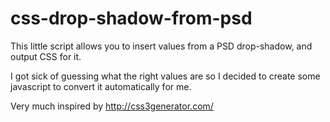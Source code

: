 css-drop-shadow-from-psd
========================

This little script allows you to insert values from a PSD drop-shadow, and output CSS for it.

I got sick of guessing what the right values are so I decided to create some javascript to convert it automatically for me. 

Very much inspired by http://css3generator.com/